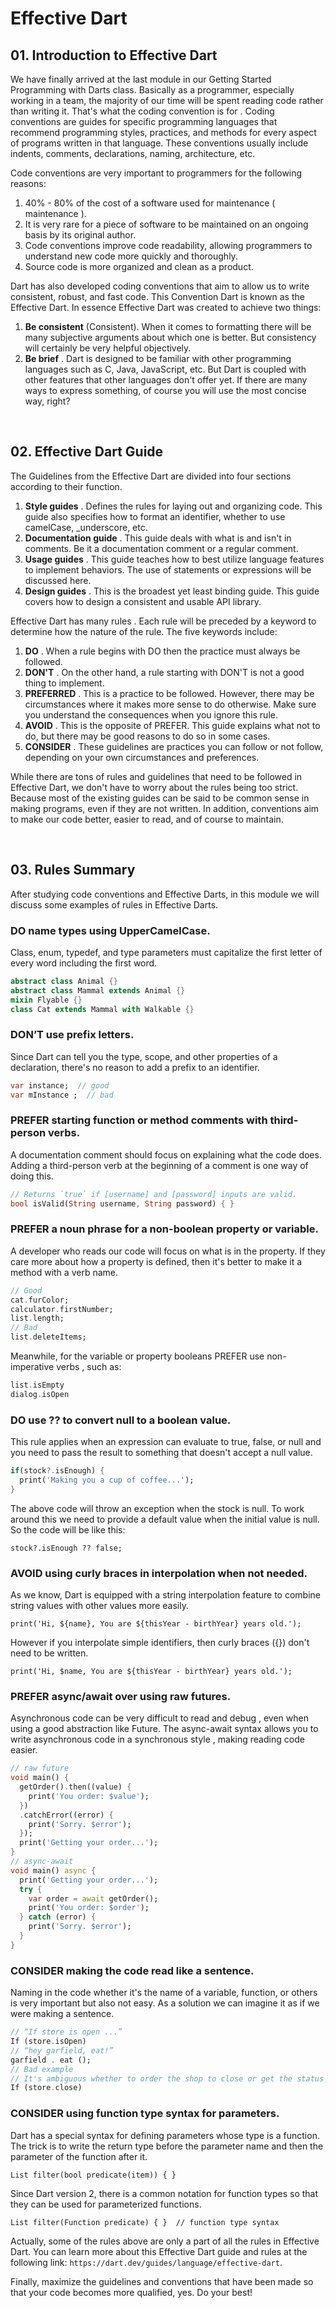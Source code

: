 # Effective Dart

## 01. Introduction to Effective Dart
We have finally arrived at the last module in our Getting Started Programming with Darts class. Basically as a programmer, especially working in a team, the majority of our time will be spent reading code rather than writing it. That's what the coding convention is for . Coding conventions are guides for specific programming languages ​​that recommend programming styles, practices, and methods for every aspect of programs written in that language. These conventions usually include indents, comments, declarations, naming, architecture, etc.

Code conventions are very important to programmers for the following reasons:

1. 40% - 80% of the cost of a software used for maintenance ( maintenance ).
2. It is very rare for a piece of software to be maintained on an ongoing basis by its original author.
3. Code conventions improve code readability, allowing programmers to understand new code more quickly and thoroughly.
4. Source code is more organized and clean as a product.

Dart has also developed coding conventions that aim to allow us to write consistent, robust, and fast code. This Convention Dart is known as the Effective Dart. In essence Effective Dart was created to achieve two things:

1. **Be consistent** (Consistent). When it comes to formatting there will be many subjective arguments about which one is better. But consistency will certainly be very helpful objectively.
2. **Be brief** . Dart is designed to be familiar with other programming languages ​​such as C, Java, JavaScript, etc. But Dart is coupled with other features that other languages ​​don't offer yet. If there are many ways to express something, of course you will use the most concise way, right?


&emsp;
## 02. Effective Dart Guide
The Guidelines from the Effective Dart are divided into four sections according to their function.

1. **Style guides** . Defines the rules for laying out and organizing code. This guide also specifies how to format an identifier, whether to use camelCase, _underscore, etc.
2. **Documentation guide** . This guide deals with what is and isn't in comments. Be it a documentation comment or a regular comment.
3. **Usage guides** . This guide teaches how to best utilize language features to implement behaviors. The use of statements or expressions will be discussed here.
4. **Design guides** . This is the broadest yet least binding guide. This guide covers how to design a consistent and usable API library.

Effective Dart has many rules . Each rule will be preceded by a keyword to determine how the nature of the rule. The five keywords include:

1. **DO** . When a rule begins with DO then the practice must always be followed.
2. **DON'T** . On the other hand, a rule starting with DON'T is not a good thing to implement.
3. **PREFERRED** . This is a practice to be followed. However, there may be circumstances where it makes more sense to do otherwise. Make sure you understand the consequences when you ignore this rule.
3. **AVOID** . This is the opposite of PREFER. This guide explains what not to do, but there may be good reasons to do so in some cases.
4. **CONSIDER** . These guidelines are practices you can follow or not follow, depending on your own circumstances and preferences.

While there are tons of rules and guidelines that need to be followed in Effective Dart, we don't have to worry about the rules being too strict. Because most of the existing guides can be said to be common sense in making programs, even if they are not written. In addition, conventions aim to make our code better, easier to read, and of course to maintain.

&emsp;
## 03. Rules Summary
After studying code conventions and Effective Darts, in this module we will discuss some examples of rules in Effective Darts.

### DO name types using UpperCamelCase.
Class, enum, typedef, and type parameters must capitalize the first letter of every word including the first word.

```dart
abstract class Animal {}
abstract class Mammal extends Animal {}
mixin Flyable {}
class Cat extends Mammal with Walkable {}
```

### DON’T use prefix letters.
Since Dart can tell you the type, scope, and other properties of a declaration, there's no reason to add a prefix to an identifier.

```dart
var instance;  // good
var mInstance ;  // bad
```

### PREFER starting function or method comments with third-person verbs.
A documentation comment should focus on explaining what the code does. Adding a third-person verb at the beginning of a comment is one way of doing this.

```dart
// Returns `true` if [username] and [password] inputs are valid.
bool isValid(String username, String password) { }
```

### PREFER a noun phrase for a non-boolean property or variable.
A developer who reads our code will focus on what is in the property. If they care more about how a property is defined, then it's better to make it a method with a verb name.

```dart
// Good
cat.furColor;
calculator.firstNumber;
list.length;
// Bad
list.deleteItems;
```

Meanwhile, for the variable or property booleans PREFER use non-imperative verbs , such as:

```dart
list.isEmpty
dialog.isOpen
```

### DO use ?? to convert null to a boolean value.
This rule applies when an expression can evaluate to true, false, or null and you need to pass the result to something that doesn't accept a null value.

```dart
if(stock?.isEnough) {
  print('Making you a cup of coffee...');
}
```

The above code will throw an exception when the stock is null. To work around this we need to provide a default value when the initial value is null. So the code will be like this: 

`stock?.isEnough ?? false;`

### AVOID using curly braces in interpolation when not needed.
As we know, Dart is equipped with a string interpolation feature to combine string values ​​with other values ​​more easily.

`print('Hi, ${name}, You are ${thisYear - birthYear} years old.');`

However if you interpolate simple identifiers, then curly braces ({}) don't need to be written.

`print('Hi, $name, You are ${thisYear - birthYear} years old.');`

### PREFER async/await over using raw futures.
Asynchronous code can be very difficult to read and debug , even when using a good abstraction like Future. The async-await syntax allows you to write asynchronous code in a synchronous style , making reading code easier.

```dart
// raw future
void main() {
  getOrder().then((value) {
    print('You order: $value');
  })
  .catchError((error) {
    print('Sorry. $error');
  });
  print('Getting your order...');
}
// async-await
void main() async {
  print('Getting your order...');
  try {
    var order = await getOrder();
    print('You order: $order');
  } catch (error) {
    print('Sorry. $error');
  }
}
```

### CONSIDER making the code read like a sentence.
Naming in the code whether it's the name of a variable, function, or others is very important but also not easy. As a solution we can imagine it as if we were making a sentence.

```dart
// “If store is open ...”
If (store.isOpen)
// “hey garfield, eat!”
garfield . eat ();
// Bad example
// It's ambiguous whether to order the shop to close or get the status of the shop
If (store.close)
```

### CONSIDER using function type syntax for parameters.
Dart has a special syntax for defining parameters whose type is a function. The trick is to write the return type before the parameter name and then the parameter of the function after it.

`List filter(bool predicate(item)) { }`

Since Dart version 2, there is a common notation for function types so that they can be used for parameterized functions.

`List filter(Function predicate) { }  // function type syntax`

Actually, some of the rules above are only a part of all the rules in Effective Dart. You can learn more about this Effective Dart guide and rules at the following link: `https://dart.dev/guides/language/effective-dart`.

Finally, maximize the guidelines and conventions that have been made so that your code becomes more qualified, yes. Do your best!